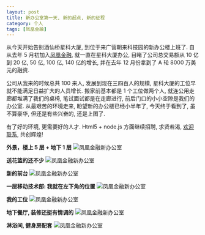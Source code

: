 ```yaml
---
layout: post
title: 新办公室第一天, 新的起点, 新的征程
category: 个人
tags: [凤凰金融]
---
```


从今天开始告别酒仙桥星科大厦, 到位于来广营朝来科技园的新办公楼上班了. 自从去年 5 月初加入[凤凰金融](http://www.fengjr.com/), 就一直在星科大厦办公,
目睹了公司总交易额从 10 亿到 20 亿, 50 亿, 100 亿, 140 亿的增长, 并在去年 12 月份拿到了 A 轮 8000 万美元的融资.

公司从我来的时候总共 100 来人, 发展到现在三四百人的规模, 星科大厦的工位早就不能满足日益扩大的人员增长. 搬家前基本都是 1 个工位做两个人,
就连公用走廊都堆满了我们的桌椅, 笔试面试都是在走廊进行, 前后门口的小小空隙是我们的办公室. 从最艰苦的环境走来,
盼望新的办公楼已经小半年了, 今天终于看到了, 虽不算豪华, 但还是有些兴奋的, 还是上图了.

有了好的环境, 更需要好的人才. Html5 + node.js 方面继续招聘, 求贤若渴,
[欢迎联系](http://mail.qq.com/cgi-bin/qm_share?t=qm_mailme&email=lez0__38u-jw1eTku-b6_A), 共创辉煌!

**外景，楼上 5 层 + 地下 1 层**
![凤凰金融新办公室](https://yanxime.oss-cn-beijing.aliyuncs.com/yanxi.me/2016/04/1.jpg)

<!-- more -->

**送花篮的还不少**
![凤凰金融新办公室](https://yanxime.oss-cn-beijing.aliyuncs.com/yanxi.me/2016/04/7.jpg)

**新的前台**
![凤凰金融新办公室](https://yanxime.oss-cn-beijing.aliyuncs.com/yanxi.me/2016/04/6.jpg)

**一层移动技术部: 我就在左下角的位置**
![凤凰金融新办公室](https://yanxime.oss-cn-beijing.aliyuncs.com/yanxi.me/2016/04/2.jpg)

**我的工位**
![凤凰金融新办公室](https://yanxime.oss-cn-beijing.aliyuncs.com/yanxi.me/2016/04/3.jpg)

**地下餐厅, 装修还挺有情调的**
![凤凰金融新办公室](https://yanxime.oss-cn-beijing.aliyuncs.com/yanxi.me/2016/04/12.jpg)

**淋浴间, 健身房配套**
![凤凰金融新办公室](https://yanxime.oss-cn-beijing.aliyuncs.com/yanxi.me/2016/04/10.jpg)
